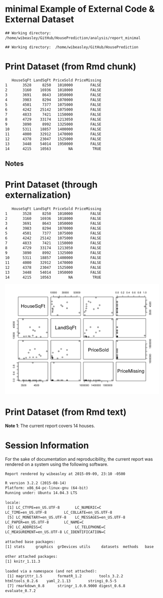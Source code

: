 # minimal Example of External Code & External Dataset

<!--  Set the working directory to the repository's base directory; this assumes the report is nested inside of two directories.-->

```
## Working directory:  /home/wibeasley/GitHub/HousePrediction/analysis/report_minimal
```

<!-- Set the report-wide options, and point to the external code file. -->

```
## Working directory:  /home/wibeasley/GitHub/HousePrediction
```

<!-- Load the sources.  Suppress the output when loading sources. --> 


<!-- Load 'sourced' R files.  Suppress the output when loading packages. --> 


<!-- Load any global functions and variables declared in the R file.  Suppress the output. --> 


<!-- Declare any global functions specific to a Rmd output.  Suppress the output. --> 


<!-- Load the datasets.   -->


<!-- Tweak the datasets.   -->


# Print Dataset (from Rmd chunk)

```
   HouseSqFt LandSqFt PriceSold PriceMissing
1       3528     8250   1010000        FALSE
2       3160    16936   1018000        FALSE
3       3691     8643   1050000        FALSE
4       3983     8294   1070000        FALSE
5       4501     7377   1075000        FALSE
6       4242    25142   1075000        FALSE
7       4833     7421   1150000        FALSE
8       4729    33174   1213050        FALSE
9       3890     8992   1325000        FALSE
10      5311    18857   1400000        FALSE
11      4000    32912   1470000        FALSE
12      4378    23047   1525000        FALSE
13      3448    54014   1950000        FALSE
14      4215    10563        NA         TRUE
```
## Notes

# Print Dataset (through externalization)

```
   HouseSqFt LandSqFt PriceSold PriceMissing
1       3528     8250   1010000        FALSE
2       3160    16936   1018000        FALSE
3       3691     8643   1050000        FALSE
4       3983     8294   1070000        FALSE
5       4501     7377   1075000        FALSE
6       4242    25142   1075000        FALSE
7       4833     7421   1150000        FALSE
8       4729    33174   1213050        FALSE
9       3890     8992   1325000        FALSE
10      5311    18857   1400000        FALSE
11      4000    32912   1470000        FALSE
12      4378    23047   1525000        FALSE
13      3448    54014   1950000        FALSE
14      4215    10563        NA         TRUE
```

![](report_minimal_files/figure-html/print_all-1.png) 

# Print Dataset (from Rmd text)
**Note 1**: The current report covers 14 houses.

# Session Information
For the sake of documentation and reproducibility, the current report was rendered on a system using the following software.


```
Report rendered by wibeasley at 2015-09-09, 23:10 -0500
```

```
R version 3.2.2 (2015-08-14)
Platform: x86_64-pc-linux-gnu (64-bit)
Running under: Ubuntu 14.04.3 LTS

locale:
 [1] LC_CTYPE=en_US.UTF-8       LC_NUMERIC=C               LC_TIME=en_US.UTF-8        LC_COLLATE=en_US.UTF-8    
 [5] LC_MONETARY=en_US.UTF-8    LC_MESSAGES=en_US.UTF-8    LC_PAPER=en_US.UTF-8       LC_NAME=C                 
 [9] LC_ADDRESS=C               LC_TELEPHONE=C             LC_MEASUREMENT=en_US.UTF-8 LC_IDENTIFICATION=C       

attached base packages:
[1] stats     graphics  grDevices utils     datasets  methods   base     

other attached packages:
[1] knitr_1.11.3

loaded via a namespace (and not attached):
 [1] magrittr_1.5       formatR_1.2        tools_3.2.2        htmltools_0.2.6    yaml_2.1.13        stringi_0.5-5     
 [7] rmarkdown_0.8      stringr_1.0.0.9000 digest_0.6.8       evaluate_0.7.2    
```
